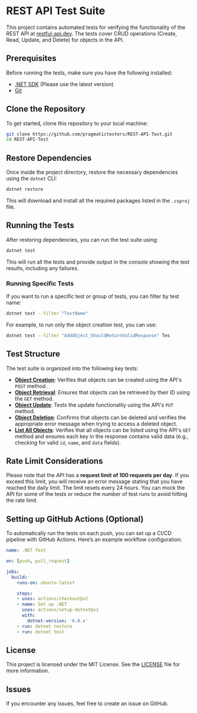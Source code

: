 

# REST API Test Suite

This project contains automated tests for verifying the functionality of the REST API at [restful-api.dev](https://restful-api.dev). The tests cover CRUD operations (Create, Read, Update, and Delete) for objects in the API.

## Prerequisites

Before running the tests, make sure you have the following installed:

- [.NET SDK](https://dotnet.microsoft.com/download) (Please use the latest version)
- [Git](https://git-scm.com/downloads)

## Clone the Repository

To get started, clone this repository to your local machine:

```bash
git clone https://github.com/pragmatictesters/REST-API-Test.git
cd REST-API-Test
```

## Restore Dependencies

Once inside the project directory, restore the necessary dependencies using the `dotnet` CLI:

```bash
dotnet restore
```

This will download and install all the required packages listed in the `.csproj` file.

## Running the Tests

After restoring dependencies, you can run the test suite using:

```bash
dotnet test
```

This will run all the tests and provide output in the console showing the test results, including any failures.

### Running Specific Tests

If you want to run a specific test or group of tests, you can filter by test name:

```bash
dotnet test --filter "TestName"
```

For example, to run only the object creation test, you can use:

```bash
dotnet test --filter "AddObject_ShouldReturnValidResponse" Tes
```

## Test Structure

The test suite is organized into the following key tests:

- **[Object Creation](./REST-API-Tests/Tests/ObjectCRUDTests.cs)**: Verifies that objects can be created using the API's `POST` method.
- **[Object Retrieval](./REST-API-Tests/Tests/ObjectCRUDTests.cs)**: Ensures that objects can be retrieved by their ID using the `GET` method.
- **[Object Update](./REST-API-Tests/Tests/ObjectCRUDTests.cs)**: Tests the update functionality using the API's `PUT` method.
- **[Object Deletion](./REST-API-Tests/Tests/ObjectCRUDTests.cs)**: Confirms that objects can be deleted and verifies the appropriate error message when trying to access a deleted object.
- **[List All Objects](./REST-API-Tests/Tests/ObjectListingAndValidationTests.cs)**: Verifies that all objects can be listed using the API's `GET` method and ensures each key in the response contains valid data (e.g., checking for valid `id`, `name`, and `data` fields).


## Rate Limit Considerations

Please note that the API has a **request limit of 100 requests per day**. If you exceed this limit, you will receive an error message stating that you have reached the daily limit. The limit resets every 24 hours. You can mock the API for some of the tests or reduce the number of test runs to avoid hitting the rate limit.

## Setting up GitHub Actions (Optional)

To automatically run the tests on each push, you can set up a CI/CD pipeline with GitHub Actions. Here’s an example workflow configuration:

```yaml
name: .NET Test

on: [push, pull_request]

jobs:
  build:
    runs-on: ubuntu-latest

    steps:
    - uses: actions/checkout@v2
    - name: Set up .NET
      uses: actions/setup-dotnet@v1
      with:
        dotnet-version: '6.0.x'
    - run: dotnet restore
    - run: dotnet test
```

## License

This project is licensed under the MIT License. See the [LICENSE](LICENSE) file for more information.

## Issues

If you encounter any issues, feel free to create an issue on GitHub.

